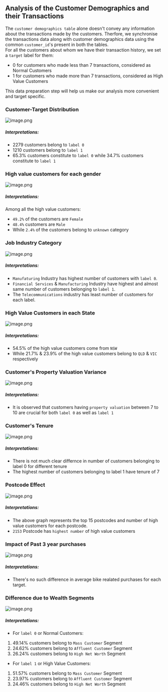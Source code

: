 ## Analysis of the Customer Demographics and their Transactions

The ```customer demographics table``` alone doesn't convey any information about the transactions made by the customers. Therfore, we synchronise the transactions data along with customer demographics data using the common ```customer_id```'s present in both the tables.
<br>
For all the customers about whom we have their transaction history, we set a ```target``` label for them:
* 0 for customers who made less than 7 transactions, considered as Normal Customers
* 1 for customers who made more than 7 transactions, considered as High Value Customers

This data preparation step will help us make our analysis more convenient and target specific. 

### Customer-Target Distribution

![image.png](images/fig1.png)

##### Interpretations:
* 2279 customers belong to ```label 0```
* 1210 customers belong to ```label 1```
* 65.3% customers constitute to ```label 0``` while 34.7% customers constitute to ```label 1```

### High value customers for each gender

![image.png](images/fig2.png)

##### Interpretations:
 Among all the high value customers:
* ```49.2%``` of the customers are ```Female```
* ```48.4%``` customers are ```Male```
* While ```2.4%``` of the customers belong to ```unknown``` category

### Job Industry Category

![image.png](images/fig3.png)

##### Interpretations:

* ```Manufaturing``` Industry has highest number of customers with ```label 0```.
* ```Financial Services``` & ```Manufacturing``` Industry have highest and almost same number of customers belonging to ```label 1```.
* The ```Telecommunications``` industry has least number of customers for each label.

### High Value Customers in each State

![image.png](images/fig4.png)

##### Interpretations:
* 54.5% of the high value customers come from ```NSW``` 
* While 21.7% & 23.9% of the high value customers belong to ```QLD``` & ```VIC``` respectively

### Customer's Property Valuation Variance

![image.png](images/fig5.png)

##### Interpretations:

* It is observed that customers having ```property valuation``` between 7 to 10 are crucial for both ```label 0``` as well as ```label 1``` 

### Customer's Tenure

![image.png](images/fig6.png)

##### Interpretations:

* There is not much clear differnce in number of customers belonging to label 0 for different tenure
* The highest number of customers belonging to label 1 have tenure of 7

### Postcode Effect

![image.png](images/fig7.png)

##### Interpretations:

* The above graph represents the top 15 postcodes and number of high value customers for each postcode.
* ```2153``` Postcode has ```highest number``` of high value customers 

### Impact of Past 3 year purchases

![image.png](images/fig8.PNG)

##### Interpretations:
* There's no such difference in average bike realated purchases for each target.

### Difference due to Wealth Segments

![image.png](images/fig9.png)

##### Interpretations:

* For ```label 0``` or Normal Customers:
 1. 49.14% customers belong to ```Mass Customer``` Segment
 2. 24.62% customers belong to ```Affluent Customer``` Segment
 3. 26.24% customers belong to ```High Net Worth``` Segment
 
* For ```label 1``` or High Value Customers:
 1. 51.57% customers belong to ```Mass Customer``` Segment
 2. 23.97% customers belong to ```Affluent Customer``` Segment
 3. 24.46% customers belong to ```High Net Worth``` Segment